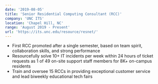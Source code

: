 ```yaml
---
date: '2019-08-05'
title: 'Senior Residential Computing Consultant (RCC)'
company: 'UNC ITS'
location: 'Chapel Hill, NC'
range: 'August 2019 - Present'
url: 'https://its.unc.edu/resource/resnet/'
---
```


- First RCC promoted after a single semester, based on team spirit, collaboration skills, and strong performance
- Resourcefully solve 10+ IT incidents per week within 24 hours of ticket requests as 1 of 49 on-site support staff members for 8K+ on-campus residents
- Train and oversee 15 RCCs in providing exceptional customer service and lead biweekly educational tech fairs
